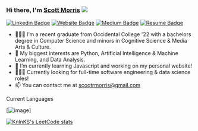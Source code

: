 ### Hi there, I'm <a href="https://scottmorris.dev" target="_blank">Scott Morris</a>  ![](https://visitor-badge.glitch.me/badge?page_id=scottdmorris.visitor-badge)

[![Linkedin Badge](https://img.shields.io/badge/-LinkedIn-0e76a8?style=flat-square&logo=Linkedin&logoColor=white)](https://www.linkedin.com/in/scottdmorris/)
[![Website Badge](https://img.shields.io/badge/Website-3b5998?style=flat-square&logo=google-chrome&logoColor=white)](https://scottmorris.dev)
[![Medium Badge](https://img.shields.io/badge/medium-%2312100E.svg?&style=for-square&logo=medium&logoColor=white)](https://medium.com/@scootr)
[![Resume Badge](https://img.shields.io/badge/Website-3b5998?style=flat-square&logo=google-chrome&logoColor=white)]([https://scottmorris.dev](https://docs.google.com/document/d/12fonv-q24lNFVaMC_Fcpu3_C2GcgSWYO3XRR-tr0-gE/edit?usp=sharing))


- 👨🏽‍🎓  I’m a recent graduate from Occidental College '22 with a bachelors degree in Computer Science and minors in Cognitive Science & Media Arts & Culture.
- 👀  My biggest interests are Python, Artificial Intelligence & Machine Learning, and Data Analysis. 
- 🌱  I’m currently learning Javascript and working on my personal website!
- 👨🏽‍💻  Currently looking for full-time software engineering & data science roles!
- 📫  You can contact me at scootrmorris@gmail.com

Current Languages

[![image]("https://img.shields.io/badge/Python-FFD43B?style=for-the-badge&logo=python&logoColor=blue")]

[![KnlnKS's LeetCode stats](https://leetcode-stats-six.vercel.app/?username=scootr&theme=dark)](https://github.com/KnlnKS/leetcode-stats)



<!---
scottdmorris/scottdmorris is a ✨ special ✨ repository because its `README.md` (this file) appears on your GitHub profile.
You can click the Preview link to take a look at your changes.
--->
